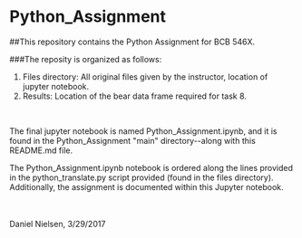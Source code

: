 # Python_Assignment

##This repository contains the Python Assignment for BCB 546X.
<br>

###The reposity is organized as follows:
1. Files directory: All original files given by the instructor, location of jupyter notebook.
2. Results: Location of the bear data frame required for task 8.
<br>

The final jupyter notebook is named Python_Assignment.ipynb, and it is found in the Python_Assignment "main" directory--along with this README.md file.

The Python_Assignment.ipynb notebook is ordered along the lines provided in the python_translate.py script provided (found in the files directory). Additionally, the assignment is documented within this Jupyter notebook.





<br>
<br>
Daniel Nielsen, 3/29/2017